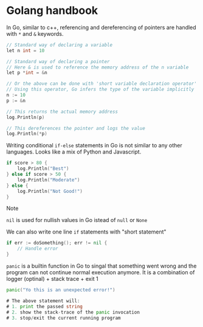 # Golang handbook

In Go, similar to c++, referencing and dereferencing of pointers are handled with `*` and `&` keywords.

```go
// Standard way of declaring a variable
let n int = 10

// Standard way of declaring a pointer
// Here & is used to reference the memory address of the n variable
let p *int = &n

// Or the above can be done with 'short variable declaration operator' (:=)
// Using this operator, Go infers the type of the variable implicitly
n := 10
p := &n

// This returns the actual memory address
log.Println(p)

// This dereferences the pointer and logs the value
log.Println(*p)
```

Writing conditional `if-else` statements in Go is not similar to any other languages. Looks like a mix of Python and Javascript.

```go
if score > 80 {
    log.Println("Best")
} else if score > 50 {
    log.Println("Moderate")
} else {
    log.Println("Not Good!")
}
```

> [!NOTE]
> `nil` is used for nullish values in Go istead of `null` or `None`

We can also write one line `if` statements with "short statement"
```go
if err := doSomething(); err != nil {
    // Handle error
}
```


`panic` is a builtin function in Go to singal that something went wrong and the program can not continue normal execution anymore. It is a combination of logger (optinal) + stack trace + exit 1

```go
panic("Yo this is an unexpected error!")

# The above statement will:
# 1. print the passed string
# 2. show the stack-trace of the panic invocation
# 3. stop/exit the current running program
```
